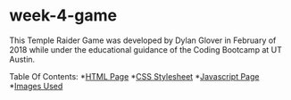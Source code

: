 # week-4-game
This Temple Raider Game was developed by Dylan Glover in February of 2018 while under the educational guidance of the Coding Bootcamp at UT Austin.

Table Of Contents:
*[HTML Page](./index.html)
*[CSS Stylesheet](./assets/css/style.css)
*[Javascript Page](./assets/javascript/game.js)
*[Images Used](./assets/images)